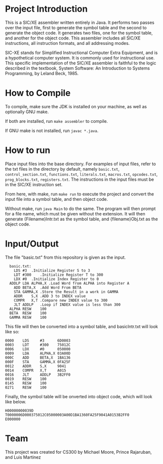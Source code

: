 # Project Introduction
This is a SIC/XE assembler written entirely in Java. It performs two passes over the input file, first to generate the symbol table and the second to generate the object code. It generates two files, one for the symbol table, and another for the object code.  This assembler includes all SIC/XE instructions, all instruction formats, and all addressing modes.

SIC-XE stands for Simplified Instructional Computer Extra Equipment, and is a hypothetical computer system. It is commonly used for instructional use. This specific implementation of the SIC/XE assembler is faithful to the logic described in the textbook, System Software: An Introduction to Systems Programming, by Leland Beck, 1985.

# How to Compile
To compile, make sure the JDK is installed on your machine, as well as optionally GNU make.

If both are installed, run `make assembler` to compile.

If GNU make is not installed, run `javac *.java`.

# How to run
Place input files into the base directory. For examples of input files, refer to the txt files in the directory by default, namely `basic.txt`, `control_section.txt`, `functions.txt`, `literals.txt`, `macros.txt`, `opcodes.txt`, `prog_blocks.txt`, `registers.txt`. The instructions in the input files must be in the SIC/XE instruction set.

From here, with make, run `make run` to execute the project and convert the input file into a symbol table, and then object code.

Without make, run `java Main` to do the same.
The program will then prompt for a file name, which must be given without the extension. It will then generate {Filename}Intr.txt as the symbol table, and {filename}Obj.txt as the object code.

# Input/Output
The file "basic.txt" from this repository is given as the input.
```
  basic.txt:
  	LDS	#3	.Initialize Register S to 3
  	LDT	#300	.Initialize Register T to 300
  	LDX	#0	.Initialize Index Register to 0
  ADDLP	LDA	ALPHA,X	.Load Word from ALPHA into Register A
  	ADD	BETA,X	.Add Word From BETA
  	STA	GAMMA,X	.Store the Result in a work in GAMMA
  	ADDR	S,X	.ADD 3 to INDEX value
  	COMPR	X,T	.Compare new INDEX value to 300
  	JLT	ADDLP	.Loop if INDEX value is less than 300
  ALPHA	RESW	100
  BETA	RESW	100
  GAMMA	RESW	100
```

This file will then be converted into a symbol table, and basicIntr.txt will look like so:
```
0000    LDS     #3      6D0003
0003    LDT     #300    75012C
0006    LDX     #0      050000
0009    LDA     ALPHA,X 03A00D
000C    ADD     BETA,X  1BA136
000F    STA     GAMMA,X 0FA25F
0012    ADDR    S,X     9041
0014    COMPR   X,T     A015
0016    JLT     ADDLP   3B2FF0
0019    RESW    100
0145    RESW    100
0271    RESW    100
```

Finally, the symbol table will be onverted into object code, which will look like below.
```
H00000000039D
T0000006D000375012C05000003A00D1BA1360FA25F9041A0153B2FF0
E000000
```

# Team
This project was created for CS300 by Michael Moore, Prince Rajaruban, and Luis Martinez
